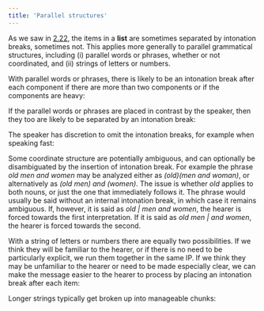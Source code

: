 ```yaml
---
title: 'Parallel structures'
---
```


<script>
  import Audio from '$lib/Audio.svelte'
  import AudioWrapper from '$lib/AudioWrapper.svelte'
  import Naudio from '$lib/Naudio.svelte'
</script>

As we saw in [2.22](/chapter2/2.22), the items in a **list** are sometimes separated by intonation breaks, sometimes not. This applies more generally to parallel grammatical structures, including (i) parallel words or phrases, whether or not coordinated, and (ii) strings of letters or numbers.

With parallel words or phrases, there is likely to be an intonation break after each component if there are more than two components or if the components are heavy:

<Naudio
  sentence="I *come in 'Mondays, | 'Wednesdays, | and 'Friday. <br>
  I want to buy some 'fruit, | some 'milk | and some 'bread. <br>
  I can *see a sort of 'tree, | and the *outline of a 'person. <br>
  You could do it on *Tuesday after'noon | or on *Wednesday 'morning."
  nuclei="{['Mon', 'Wed', 'Fri', 'fruit', 'fruit', 'milk', 'bread', 'tree', 'per', 'noon', 'mor']}" 
/>

If the parallel words or phrases are placed in contrast by the speaker, then they too are likely to be separated by an intonation break:

<Naudio
  sentence="I'm not going to repeat the mistake I mad \/last time | \this time."
  nuclei="{['last', 'this']}" 
/>

The speaker has discretion to omit the intonation breaks, for example when speaking fast:

<Naudio
  sentence="?? *When do you come 'in? <br> - *Mondays, *Wednesdays, and 'Fridays."
  nuclei="{['Fri']}" 
/>

Some coordinate structure are potentially ambiguous, and can optionally be disambiguated by the insertion of intonation break. For example the phrase _old men and women_ may be analyzed either as _(old)(men and woman)_, or alternatively as _(old men) and (women)_. The issue is whether _old_ applies to both nouns, or just the one that immediately follows it. The phrase would usually be said without an internal intonation break, in which case it remains ambiguous. If, however, it is said as _old | men and women_, the hearer is forced towards the first interpretation. If it is said as _old men | and women_, the hearer is forced towards the second.

With a string of letters or numbers there are equally two possibilities. If we think they will be familiar to the hearer, or if there is no need to be particularly explicit, we run them together in the same IP. If we think they may be unfamiliar to the hearer or need to be made especially clear, we can make the message easier to the hearer to process by placing an intonation break after each item:

<Naudio
  sentence="?? *How do you spell /seize?
  <br> - *S, E, I, Z, \E.
  <br> ?? /What was that again?
  <br> - /S, | /E, | /I, | /Z, | \E."
  nuclei="{['seize', 'What', 'S', 'E', 'I', 'Z', 'E']}" 
/>

Longer strings typically get broken up into manageable chunks:

<Naudio
  sentence="My \/phone number | is *oh two /oh | *seven six seven /nine | *seven one seven \five. <br>
  \/Your reference | *A L /W | * 2 0 0 /4 | * 3 9 6 \J."
  nuclei="{['phone', 'oh', 'nine', 'five', 'Your', 'W', '4', 'J']}" 
/>
